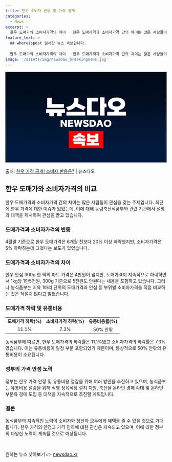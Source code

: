 ```yaml
---
title: 한우 소비자 반응 및 가격 공개!
categories:
  - News
excerpt: >
  한우 도매가와 소비자가격의 차이   한우 도매가격과 소비자가격 간의 차이는 많은 사람들이 관심을 갖는 주제입…
feature_text: >
  ## whereispost 실시간 뉴스 속보입니다.

  한우 도매가와 소비자가격의 차이   한우 도매가격과 소비자가격 간의 차이는 많은 사람들이 관심을 갖는 주제입…
image: '/assets/img/newsdao_breakingnews.jpg'
---
```


![뉴스다오 속보](/assets/img/newsdao_breakingnews.jpg)

<p>출처: <a href="https://newsdao.kr/4631" rel="dofollow">한우 가격 공개! 소비자 반응은?</a> | 뉴스다오</p>

<h2 data-ke-size="size26">한우 도매가와 소비자가격의 비교</h2>
<p data-ke-size="size16">한우 도매가격과 소비자가격 간의 차이는 많은 사람들이 관심을 갖는 주제입니다. 최근에 한우 가격에 대한 이슈가 있었는데, 이에 대해 농림축산식품부와 관련 기관에서 설명과 대책을 제시하여 관심을 끌고 있습니다.</p>

<h3><b>도매가격과 소비자가격의 변동</b></h3>
<p data-ke-size="size16">4월말 기준으로 한우 도매가격은 6개월 전보다 20% 이상 하락했지만, 소비자가격은 5% 하락하는데 그쳤다는 보도가 있었습니다. </p>

<h3><b>도매가격과 소비자가격의 차이</b></h3>
<p data-ke-size="size16">한우 안심 300g 한 팩의 마트 가격은 4만원이 넘지만, 도매가격이 지속적으로 하락하면서 1kg당 1만5천원, 300g 기준으로 5천원도 안된다는 내용을 포함하고 있습니다. 그러나 농식품부는 지육 1마리 단위의 도매가격과 안심 등 부위별 소비자가격을 직접 비교하는 것은 적절치 않다고 밝혔습니다.</p>

<h3><b>도매가격 하락 및 유통비용</b></h3>
<table>
	<tr>
		<td style="text-align: center; height: 17px;"><b>도매가격 하락(%)</b></td>
		<td style="text-align: center; height: 17px;"><b>소비자가격 하락(%)</b></td>
		<td style="text-align: center; height: 17px;"><b>유통비용률(%)</b></td>
	</tr>
	<tr>
		<td style="text-align: center; height: 17px;">11.1%</td>
		<td style="text-align: center; height: 17px;">7.3%</td>
		<td style="text-align: center; height: 17px;">50% 안팎</td>
	</tr>
</table>
<p data-ke-size="size16">농식품부에 따르면, 한우 도매가격의 하락률은 11.1%였고 소비자가격의 하락률은 7.3%였습니다. 이는 유통비용이 일정 부분 포함되었기 때문이며, 통상적으로 50% 안팎의 유통비용이 소요됩니다.</p>

<h3><b>정부의 가격 안정 노력</b></h3>
<p data-ke-size="size16">정부는 한우 가격 안정 및 유통비용 절감을 위해 여러 방안을 추진하고 있으며, 농식품부는 유통비용 절감을 위해 직영 정육식당 설치 지원, 축산물 온라인 경매 확대 및 온라인 부분육 경매 도입 등 대책을 지속적으로 추진할 계획입니다.</p>

<h3><b>결론</b></h3>
<p data-ke-size="size16">농식품부의 지속적인 노력이 소비자와 생산자 모두에게 혜택을 줄 수 있을 것으로 기대됩니다. 한우 가격의 안정과 가격 인하에 대한 관심은 지속되고 있으며, 이에 대한 정부의 다양한 노력이 계속될 것으로 예상됩니다.</p>
<p data-ke-size="size16">&nbsp;</p> 

원하는 뉴스 찾아보기 👉 <a href="https://newsdao.kr" rel="dofollow">newsdao.kr</a>


